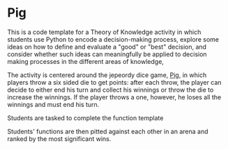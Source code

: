 # Pig

This is a code template for a Theory of Knowledge activity in which students use Python to encode a decision-making process, explore some ideas on how to define and evaluate a "good" or "best" decision, and consider whether such ideas can meaningfully be applied to decision making processes in the different areas of knowledge,

The activity is centered around the jepeordy dice game, [Pig](https://en.wikipedia.org/wiki/Pig_(dice_game)), in which players throw a six sided die to get points: after each throw, the player can decide to either end his turn and collect his winnings or throw the die to increase the winnings. If the player throws a one, however, he loses all the winnings and must end his turn.

Students are tasked to complete the function template


Students' functions are then pitted against each other in an arena and ranked by the most significant wins.